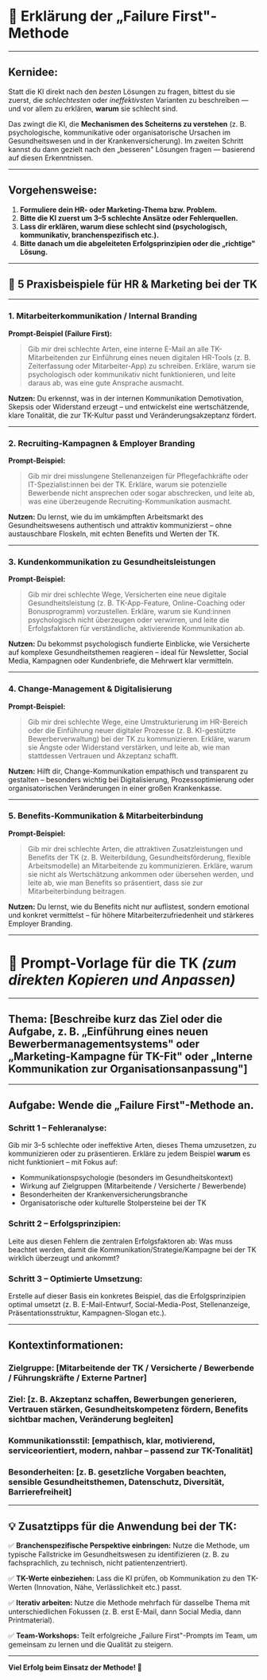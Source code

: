 # 🧠 **Erklärung der „Failure First"-Methode**

---

## **Kernidee:**
Statt die KI direkt nach den *besten* Lösungen zu fragen, bittest du sie zuerst, die *schlechtesten* oder *ineffektivsten* Varianten zu beschreiben — und vor allem zu erklären, **warum** sie schlecht sind.

Das zwingt die KI, die **Mechanismen des Scheiterns zu verstehen** (z. B. psychologische, kommunikative oder organisatorische Ursachen im Gesundheitswesen und in der Krankenversicherung).
Im zweiten Schritt kannst du dann gezielt nach den „besseren" Lösungen fragen — basierend auf diesen Erkenntnissen.

---

## **Vorgehensweise:**

1. **Formuliere dein HR- oder Marketing-Thema bzw. Problem.**
2. **Bitte die KI zuerst um 3–5 schlechte Ansätze oder Fehlerquellen.**
3. **Lass dir erklären, warum diese schlecht sind (psychologisch, kommunikativ, branchenspezifisch etc.).**
4. **Bitte danach um die abgeleiteten Erfolgsprinzipien oder die „richtige" Lösung.**

---

## 💼 **5 Praxisbeispiele für HR & Marketing bei der TK**

---

### **1. Mitarbeiterkommunikation / Internal Branding**

**Prompt-Beispiel (Failure First):**

> Gib mir drei schlechte Arten, eine interne E-Mail an alle TK-Mitarbeitenden zur Einführung eines neuen digitalen HR-Tools (z. B. Zeiterfassung oder Mitarbeiter-App) zu schreiben. Erkläre, warum sie psychologisch oder kommunikativ nicht funktionieren, und leite daraus ab, was eine gute Ansprache ausmacht.

**Nutzen:**
Du erkennst, was in der internen Kommunikation Demotivation, Skepsis oder Widerstand erzeugt – und entwickelst eine wertschätzende, klare Tonalität, die zur TK-Kultur passt und Veränderungsakzeptanz fördert.

---

### **2. Recruiting-Kampagnen & Employer Branding**

**Prompt-Beispiel:**

> Gib mir drei misslungene Stellenanzeigen für Pflegefachkräfte oder IT-Spezialist:innen bei der TK. Erkläre, warum sie potenzielle Bewerbende nicht ansprechen oder sogar abschrecken, und leite ab, was eine überzeugende Recruiting-Kommunikation ausmacht.

**Nutzen:**
Du lernst, wie du im umkämpften Arbeitsmarkt des Gesundheitswesens authentisch und attraktiv kommunizierst – ohne austauschbare Floskeln, mit echten Benefits und Werten der TK.

---

### **3. Kundenkommunikation zu Gesundheitsleistungen**

**Prompt-Beispiel:**

> Gib mir drei schlechte Wege, Versicherten eine neue digitale Gesundheitsleistung (z. B. TK-App-Feature, Online-Coaching oder Bonusprogramm) vorzustellen. Erkläre, warum sie Kund:innen psychologisch nicht überzeugen oder verwirren, und leite die Erfolgsfaktoren für verständliche, aktivierende Kommunikation ab.

**Nutzen:**
Du bekommst psychologisch fundierte Einblicke, wie Versicherte auf komplexe Gesundheitsthemen reagieren – ideal für Newsletter, Social Media, Kampagnen oder Kundenbriefe, die Mehrwert klar vermitteln.

---

### **4. Change-Management & Digitalisierung**

**Prompt-Beispiel:**

> Gib mir drei schlechte Wege, eine Umstrukturierung im HR-Bereich oder die Einführung neuer digitaler Prozesse (z. B. KI-gestützte Bewerberverwaltung) bei der TK zu kommunizieren. Erkläre, warum sie Ängste oder Widerstand verstärken, und leite ab, wie man stattdessen Vertrauen und Akzeptanz schafft.

**Nutzen:**
Hilft dir, Change-Kommunikation empathisch und transparent zu gestalten – besonders wichtig bei Digitalisierung, Prozessoptimierung oder organisatorischen Veränderungen in einer großen Krankenkasse.

---

### **5. Benefits-Kommunikation & Mitarbeiterbindung**

**Prompt-Beispiel:**

> Gib mir drei schlechte Arten, die attraktiven Zusatzleistungen und Benefits der TK (z. B. Weiterbildung, Gesundheitsförderung, flexible Arbeitsmodelle) an Mitarbeitende zu kommunizieren. Erkläre, warum sie nicht als Wertschätzung ankommen oder übersehen werden, und leite ab, wie man Benefits so präsentiert, dass sie zur Mitarbeiterbindung beitragen.

**Nutzen:**
Du lernst, wie du Benefits nicht nur auflistest, sondern emotional und konkret vermittelst – für höhere Mitarbeiterzufriedenheit und stärkeres Employer Branding.

---

# 🧩 **Prompt-Vorlage für die TK** *(zum direkten Kopieren und Anpassen)*

---

## **Thema:** [Beschreibe kurz das Ziel oder die Aufgabe, z. B. „Einführung eines neuen Bewerbermanagementsystems" oder „Marketing-Kampagne für TK-Fit" oder „Interne Kommunikation zur Organisationsanpassung"]

---

## **Aufgabe:** Wende die „Failure First"-Methode an.

### **Schritt 1 – Fehleranalyse:**
Gib mir 3–5 schlechte oder ineffektive Arten, dieses Thema umzusetzen, zu kommunizieren oder zu präsentieren.
Erkläre zu jedem Beispiel **warum** es nicht funktioniert – mit Fokus auf:
- Kommunikationspsychologie (besonders im Gesundheitskontext)
- Wirkung auf Zielgruppen (Mitarbeitende / Versicherte / Bewerbende)
- Besonderheiten der Krankenversicherungsbranche
- Organisatorische oder kulturelle Stolpersteine bei der TK

### **Schritt 2 – Erfolgsprinzipien:**
Leite aus diesen Fehlern die zentralen Erfolgsfaktoren ab: Was muss beachtet werden, damit die Kommunikation/Strategie/Kampagne bei der TK wirklich überzeugt und ankommt?

### **Schritt 3 – Optimierte Umsetzung:**
Erstelle auf dieser Basis ein konkretes Beispiel, das die Erfolgsprinzipien optimal umsetzt (z. B. E-Mail-Entwurf, Social-Media-Post, Stellenanzeige, Präsentationsstruktur, Kampagnen-Slogan etc.).

---

## **Kontextinformationen:**

### **Zielgruppe:** [Mitarbeitende der TK / Versicherte / Bewerbende / Führungskräfte / Externe Partner]

### **Ziel:** [z. B. Akzeptanz schaffen, Bewerbungen generieren, Vertrauen stärken, Gesundheitskompetenz fördern, Benefits sichtbar machen, Veränderung begleiten]

### **Kommunikationsstil:** [empathisch, klar, motivierend, serviceorientiert, modern, nahbar – passend zur TK-Tonalität]

### **Besonderheiten:** [z. B. gesetzliche Vorgaben beachten, sensible Gesundheitsthemen, Datenschutz, Diversität, Barrierefreiheit]

---

## 💡 **Zusatztipps für die Anwendung bei der TK:**

✅ **Branchenspezifische Perspektive einbringen:** Nutze die Methode, um typische Fallstricke im Gesundheitswesen zu identifizieren (z. B. zu fachsprachlich, zu technisch, nicht patientenzentriert).

✅ **TK-Werte einbeziehen:** Lass die KI prüfen, ob Kommunikation zu den TK-Werten (Innovation, Nähe, Verlässlichkeit etc.) passt.

✅ **Iterativ arbeiten:** Nutze die Methode mehrfach für dasselbe Thema mit unterschiedlichen Fokussen (z. B. erst E-Mail, dann Social Media, dann Printmaterial).

✅ **Team-Workshops:** Teilt erfolgreiche „Failure First"-Prompts im Team, um gemeinsam zu lernen und die Qualität zu steigern.

---

**Viel Erfolg beim Einsatz der Methode! 🚀**
